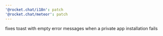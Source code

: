 ```yaml
---
'@rocket.chat/i18n': patch
'@rocket.chat/meteor': patch
---
```


fixes toast with empty error messages when a private app installation fails
